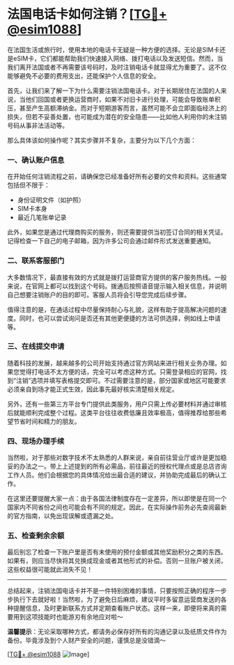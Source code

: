 # 法国电话卡如何注销？[[TG💪+ @esim1088](https://t.me/s/esim1088)]

在法国生活或旅行时，使用本地的电话卡无疑是一种方便的选择。无论是SIM卡还是eSIM卡，它们都能帮助我们快速接入网络、拨打电话以及发送短信。然而，当我们离开法国或者不再需要该号码时，及时注销电话卡就显得尤为重要了。这不仅能够避免不必要的费用支出，还能保护个人信息的安全。

首先，让我们来了解一下为什么需要注销法国电话卡。对于长期居住在法国的人来说，当他们回国或者更换运营商时，如果不对旧卡进行处理，可能会导致账单积压，甚至产生高额滞纳金。而对于短期游客而言，虽然可能不会立即面临经济上的损失，但若不妥善处置，也可能成为潜在的安全隐患——比如他人利用你的未注销号码从事非法活动等。

那么具体该如何操作呢？其实步骤并不复杂，主要分为以下几个方面：

### 一、确认账户信息

在开始任何注销流程之前，请确保您已经准备好所有必要的文件和资料。这些通常包括但不限于：
- 身份证明文件（如护照）
- SIM卡本身
- 最近几笔账单记录

此外，如果您是通过代理商购买的服务，则还需要提供当初签订合同的相关凭证。记得检查一下自己的电子邮箱，因为许多公司会通过邮件形式发送重要通知。

### 二、联系客服部门

大多数情况下，最直接有效的方式就是拨打运营商官方提供的客户服务热线。一般来说，在官网上都可以找到这个号码。拨通后按照语音提示输入相关信息，并说明自己想要注销账户的目的即可。客服人员将会引导您完成后续步骤。

值得注意的是，在通话过程中尽量保持耐心与礼貌，这样有助于提高解决问题的速度。同时，也可以尝试询问是否还有其他更便捷的方法可供选择，例如线上申请等。

### 三、在线提交申请

随着科技的发展，越来越多的公司开始支持通过官方网站来进行相关业务办理。如果您觉得打电话不太方便的话，完全可以考虑这种方式。只需登录相应的官网，找到“注销”选项并填写表格提交即可。不过需要注意的是，部分国家或地区可能要求必须亲自到场才能正式生效，因此事先最好核实清楚相关规定。

另外，还有一些第三方平台专门提供此类服务，用户只需上传必要材料并通过审核后就能顺利完成整个过程。这类平台往往收费低廉且效率极高，值得推荐给那些希望节省时间和精力的朋友。

### 四、现场办理手续

当然啦，对于那些对数字技术不太熟悉的人群来说，亲自前往营业厅或许是更加稳妥的办法之一。带上上述提到的所有必需品，前往最近的授权代理点或是总店咨询工作人员。他们会根据您的具体情况给出最合适的建议，并协助完成最后的确认工作。

在这里还要提醒大家一点：由于各国法律制度存在一定差异，所以即使是在同一个国家内不同省份之间也可能会有不同的规定。因此，在实际操作前务必先查阅最新的官方指南，以免出现误解或遗漏之处。

### 五、检查剩余余额

最后别忘了检查一下账户里是否有未使用的预付金额或其他奖励积分之类的东西。如果有，则应当尽快将其兑换成现金或者其他形式的补偿。否则一旦账户被关闭，这些权益很可能就此消失不见！

---

总结起来，注销法国电话卡并不是一件特别困难的事情，只要按照正确的程序一步步执行下去就好啦！当然啦，为了避免日后麻烦，建议平时多留意运营商发送的各种提醒信息，及时更新联系方式并定期查看账户状态。这样一来，即便将来真的需要用到这项技能时也能游刃有余地应对啦～

**温馨提示**：无论采取哪种方式，都请务必保存好所有的沟通记录以及纸质文件作为备份。毕竟涉及到个人财产安全的问题，谨慎总是没错滴～

[[TG💪+ @esim1088](https://t.me/s/esim1088) ![Image](https://i.postimg.cc/4NQfJmqS/Snipaste-2025-05-13-00-14-12.png)]